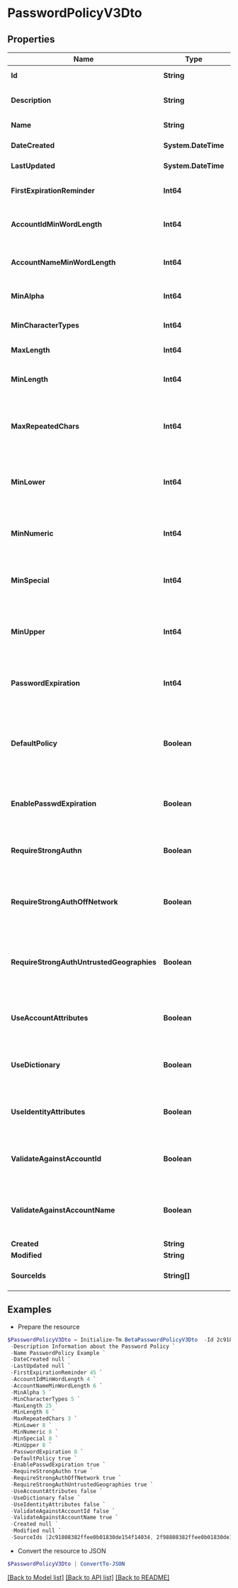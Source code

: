 # PasswordPolicyV3Dto
## Properties

Name | Type | Description | Notes
------------ | ------------- | ------------- | -------------
**Id** | **String** | The password policy Id. | [optional] 
**Description** | **String** | Description for current password policy. | [optional] 
**Name** | **String** | The name of the password policy. | [optional] 
**DateCreated** | **System.DateTime** | Date the Password Policy was created. | [optional] 
**LastUpdated** | **System.DateTime** | Date the Password Policy was updated. | [optional] 
**FirstExpirationReminder** | **Int64** | The number of days before expiration remaninder. | [optional] 
**AccountIdMinWordLength** | **Int64** | The minimun length of account Id. By default is equals to -1. | [optional] 
**AccountNameMinWordLength** | **Int64** | The minimun length of account name. By default is equals to -1. | [optional] 
**MinAlpha** | **Int64** | Maximum alpha. By default is equals to 0. | [optional] 
**MinCharacterTypes** | **Int64** | MinCharacterTypes. By default is equals to -1. | [optional] 
**MaxLength** | **Int64** | Maximum length of the password. | [optional] 
**MinLength** | **Int64** | Minimum length of the password. By default is equals to 0. | [optional] 
**MaxRepeatedChars** | **Int64** | Maximum repetition of the same character in the password. By default is equals to -1. | [optional] 
**MinLower** | **Int64** | Minimum amount of lower case character in the password. By default is equals to 0. | [optional] 
**MinNumeric** | **Int64** | Minimum amount of numeric characters in the password. By default is equals to 0. | [optional] 
**MinSpecial** | **Int64** | Minimum amount of special symbols in the password. By default is equals to 0. | [optional] 
**MinUpper** | **Int64** | Minimum amount of upper case symbols in the password. By default is equals to 0. | [optional] 
**PasswordExpiration** | **Int64** | Number of days before current password expires. By default is equals to 90. | [optional] 
**DefaultPolicy** | **Boolean** | Defines whether this policy is default or not. Default policy is created automatically when an org is setup. This field is false by default. | [optional] [default to $false]
**EnablePasswdExpiration** | **Boolean** | Defines whether this policy is enabled to expire or not. This field is false by default. | [optional] [default to $false]
**RequireStrongAuthn** | **Boolean** | Defines whether this policy require strong Auth or not. This field is false by default. | [optional] [default to $false]
**RequireStrongAuthOffNetwork** | **Boolean** | Defines whether this policy require strong Auth of network or not. This field is false by default. | [optional] [default to $false]
**RequireStrongAuthUntrustedGeographies** | **Boolean** | Defines whether this policy require strong Auth for untrusted geographies. This field is false by default. | [optional] [default to $false]
**UseAccountAttributes** | **Boolean** | Defines whether this policy uses account attributes or not. This field is false by default. | [optional] [default to $false]
**UseDictionary** | **Boolean** | Defines whether this policy uses dictionary or not. This field is false by default. | [optional] [default to $false]
**UseIdentityAttributes** | **Boolean** | Defines whether this policy uses identity attributes or not. This field is false by default. | [optional] [default to $false]
**ValidateAgainstAccountId** | **Boolean** | Defines whether this policy validate against account id or not. This field is false by default. | [optional] [default to $false]
**ValidateAgainstAccountName** | **Boolean** | Defines whether this policy validate against account name or not. This field is false by default. | [optional] [default to $false]
**Created** | **String** |  | [optional] 
**Modified** | **String** |  | [optional] 
**SourceIds** | **String[]** | List of sources IDs managed by this password policy. | [optional] 

## Examples

- Prepare the resource
```powershell
$PasswordPolicyV3Dto = Initialize-Tm.BetaPasswordPolicyV3Dto  -Id 2c91808e7d976f3b017d9f5ceae440c8 `
 -Description Information about the Password Policy `
 -Name PasswordPolicy Example `
 -DateCreated null `
 -LastUpdated null `
 -FirstExpirationReminder 45 `
 -AccountIdMinWordLength 4 `
 -AccountNameMinWordLength 6 `
 -MinAlpha 5 `
 -MinCharacterTypes 5 `
 -MaxLength 25 `
 -MinLength 8 `
 -MaxRepeatedChars 3 `
 -MinLower 8 `
 -MinNumeric 8 `
 -MinSpecial 8 `
 -MinUpper 8 `
 -PasswordExpiration 8 `
 -DefaultPolicy true `
 -EnablePasswdExpiration true `
 -RequireStrongAuthn true `
 -RequireStrongAuthOffNetwork true `
 -RequireStrongAuthUntrustedGeographies true `
 -UseAccountAttributes false `
 -UseDictionary false `
 -UseIdentityAttributes false `
 -ValidateAgainstAccountId false `
 -ValidateAgainstAccountName true `
 -Created null `
 -Modified null `
 -SourceIds [2c91808382ffee0b01830de154f14034, 2f98808382ffee0b01830de154f12134]
```

- Convert the resource to JSON
```powershell
$PasswordPolicyV3Dto | ConvertTo-JSON
```

[[Back to Model list]](../README.md#documentation-for-models) [[Back to API list]](../README.md#documentation-for-api-endpoints) [[Back to README]](../README.md)

